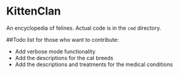 # KittenClan
An encyclopedia of felines. 
Actual code is in the `cmd` directory.

##Todo list for those who want to contribute:
- Add verbose mode functionality
- Add the descriptions for the cat breeds
- Add the descriptions and treatments for the medical conditions
